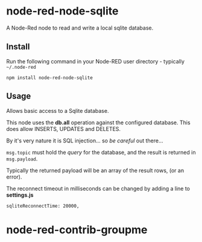 node-red-node-sqlite
====================

A Node-Red node to read and write a local sqlite database.

Install
-------

Run the following command in your Node-RED user directory - typically `~/.node-red`

    npm install node-red-node-sqlite


Usage
-----

Allows basic access to a Sqlite database.

This node uses the <b>db.all</b> operation against the configured database.
This does allow INSERTS, UPDATES and DELETES.

By it's very nature it is SQL injection... so *be careful* out there...

`msg.topic` must hold the <i>query</i> for the database, and the result is returned in `msg.payload`.

Typically the returned payload will be an array of the result rows, (or an error).

The reconnect timeout in milliseconds can be changed by adding a line to **settings.js**

    sqliteReconnectTime: 20000,
# node-red-contrib-groupme
